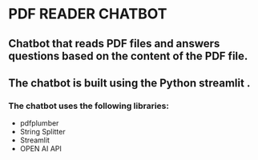 # PDF READER  CHATBOT
## Chatbot that reads PDF files and answers questions based on the content of the PDF file.
## The chatbot is built using the Python streamlit .
### The chatbot uses the following libraries:
- pdfplumber
- String Splitter
- Streamlit
- OPEN AI API
